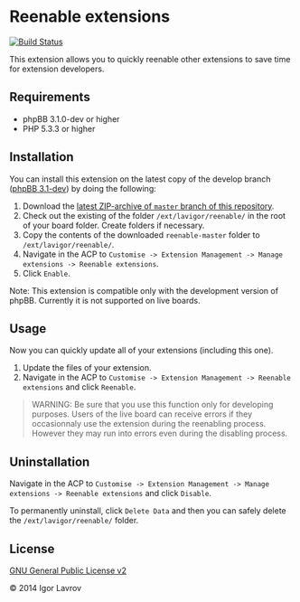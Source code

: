 Reenable extensions
===================
[![Build Status](https://travis-ci.org/lavigor/reenable.svg?branch=master)](https://travis-ci.org/lavigor/reenable)

This extension allows you to quickly reenable other extensions to save time for extension developers.

## Requirements
* phpBB 3.1.0-dev or higher
* PHP 5.3.3 or higher

## Installation
You can install this extension on the latest copy of the develop branch ([phpBB 3.1-dev](https://github.com/phpbb/phpbb3)) by doing the following:

1. Download the [latest ZIP-archive of `master` branch of this repository](https://github.com/lavigor/reenable/archive/master.zip).
2. Check out the existing of the folder `/ext/lavigor/reenable/` in the root of your board folder. Create folders if necessary.
3. Copy the contents of the downloaded `reenable-master` folder to `/ext/lavigor/reenable/`.
4. Navigate in the ACP to `Customise -> Extension Management -> Manage extensions -> Reenable extensions`.
5. Click `Enable`.

Note: This extension is compatible only with the development version of phpBB. Currently it is not supported on live boards.

## Usage
Now you can quickly update all of your extensions (including this one).

1. Update the files of your extension.
2. Navigate in the ACP to `Customise -> Extension Management -> Reenable extensions` and click `Reenable`.

> WARNING: Be sure that you use this function only for developing purposes. Users of the live board can receive errors if they occasionnaly use the extension during the reenabling process.
> However they may run into errors even during the disabling process.

## Uninstallation
Navigate in the ACP to `Customise -> Extension Management -> Manage extensions -> Reenable extensions` and click `Disable`.

To permanently uninstall, click `Delete Data` and then you can safely delete the `/ext/lavigor/reenable/` folder.

## License
[GNU General Public License v2](http://opensource.org/licenses/GPL-2.0)

© 2014 Igor Lavrov